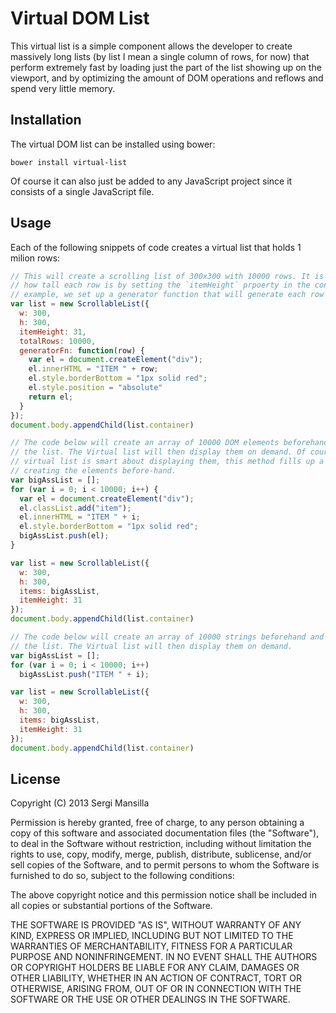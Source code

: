 # Virtual DOM List

This virtual list is a simple component allows the developer to create massively
long lists (by list I mean a single column of rows, for now) that perform extremely
fast by loading just the part of the list showing up on the viewport, and by optimizing the amount of DOM operations and reflows and spend very little memory.

## Installation

The virtual DOM list can be installed using bower:

    bower install virtual-list

Of course it can also just be added to any JavaScript project since it consists of a
single JavaScript file.

## Usage

Each of the following snippets of code creates a virtual list that holds 1 milion
rows:

```javascript
// This will create a scrolling list of 300x300 with 10000 rows. It is necessary to specify
// how tall each row is by setting the `itemHeight` prpoerty in the config object. In this
// example, we set up a generator function that will generate each row on demand.
var list = new ScrollableList({
  w: 300,
  h: 300,
  itemHeight: 31,
  totalRows: 10000,
  generatorFn: function(row) {
    var el = document.createElement("div");
    el.innerHTML = "ITEM " + row;
    el.style.borderBottom = "1px solid red";
    el.style.position = "absolute"
    return el;
  }
});
document.body.appendChild(list.container)

// The code below will create an array of 10000 DOM elements beforehand and pass them to
// the list. The Virtual list will then display them on demand. Of course, even if the
// virtual list is smart about displaying them, this method fills up a lot of memory by 
// creating the elements before-hand.
var bigAssList = [];
for (var i = 0; i < 10000; i++) {
  var el = document.createElement("div");
  el.classList.add("item");
  el.innerHTML = "ITEM " + i;
  el.style.borderBottom = "1px solid red";
  bigAssList.push(el);
}

var list = new ScrollableList({
  w: 300,
  h: 300,
  items: bigAssList,
  itemHeight: 31
});
document.body.appendChild(list.container)

// The code below will create an array of 10000 strings beforehand and pass them to
// the list. The Virtual list will then display them on demand.
var bigAssList = [];
for (var i = 0; i < 10000; i++)
  bigAssList.push("ITEM " + i);

var list = new ScrollableList({
  w: 300,
  h: 300,
  items: bigAssList,
  itemHeight: 31
});
document.body.appendChild(list.container)
```

## License

Copyright (C) 2013 Sergi Mansilla

Permission is hereby granted, free of charge, to any person obtaining a copy of this software and associated documentation files (the "Software"), to deal in the Software without restriction, including without limitation the rights to use, copy, modify, merge, publish, distribute, sublicense, and/or sell copies of the Software, and to permit persons to whom the Software is furnished to do so, subject to the following conditions:

The above copyright notice and this permission notice shall be included in all copies or substantial portions of the Software.

THE SOFTWARE IS PROVIDED "AS IS", WITHOUT WARRANTY OF ANY KIND, EXPRESS OR IMPLIED, INCLUDING BUT NOT LIMITED TO THE WARRANTIES OF MERCHANTABILITY, FITNESS FOR A PARTICULAR PURPOSE AND NONINFRINGEMENT. IN NO EVENT SHALL THE AUTHORS OR COPYRIGHT HOLDERS BE LIABLE FOR ANY CLAIM, DAMAGES OR OTHER LIABILITY, WHETHER IN AN ACTION OF CONTRACT, TORT OR OTHERWISE, ARISING FROM, OUT OF OR IN CONNECTION WITH THE SOFTWARE OR THE USE OR OTHER DEALINGS IN THE SOFTWARE.
